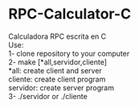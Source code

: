 # RPC-Calculator-C
Calculadora RPC escrita en C  
Use:   
1- clone repository to your computer  
2- make [*all,servidor,cliente]  
*all: create client and server  
cliente: create client program  
servidor: create server program  
3- ./servidor or ./cliente  
